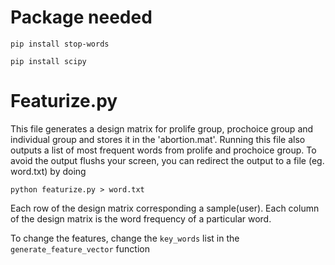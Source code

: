 # Package needed

`pip install stop-words`

`pip install scipy`

# Featurize.py
This file generates a design matrix for prolife group, prochoice group and individual group and stores it in the 'abortion.mat'. Running this file also outputs a list of most frequent words from prolife and prochoice group. To avoid the output flushs your screen, you can redirect the output to a file (eg. word.txt) by doing 

`python featurize.py > word.txt`

Each row of the design matrix corresponding a sample(user). Each column of the design matrix is the word frequency of a particular word.

To change the features, change the `key_words` list in the `generate_feature_vector` function

